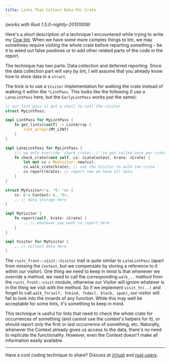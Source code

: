 ```yaml
---
title: Lints That Collect Data Per Crate
---
```


*(works with Rust 1.5.0-nightly-20151009)*

Here's a short description of a technique I encountered while trying to write my [Cow lint](https://internals.rust-lang.org/t/needs-more-cow-bell/2612). When we have some more complex things to lint, we may sometimes require visiting the whole crate before reporting something – be it to weed out false positives or to add other related parts of the code in the report.

The technique has two parts: Data collection and deferred reporting. Since the data collection part will vary by lint, I will assume that you already know how to store data in a `struct`.

The trick is to use a `Visitor` implementation for walking the crate instead of walking it within the `*LintPass`. This looks like the following (I use a `LateLintPass` here, but the `EarlyLintPass` works just the same):

```Rust
// our lint pass is but a shell to call the visitor
struct MyLintPass;

impl LintPass for MyLintPass {
    fn get_lints(&self) -> LintArray {
        lint_array!(MY_LINT)
    }
}

impl LateLintPass for MyLintPass {
    /// we only override `check_crate(..)` to get called once per crate
    fn check_crate(&mut self, cx: &LateContext, krate: &Crate) {
        let mut cv = MyVisitor::new(cx);
        cv.walk_crate(krate); // use the Visitor to walk the crate
        cv.report(krate); // report now we have all data
    }
}

struct MyVisitor<'v, 't: 'v> {
    cx: &'v Context<'v, 't>,
    .. // data storage here
}

impl MyVisitor {
    fn report(self, krate: &Crate) {
        .. // whatever you want to report here
    }
}

impl Visitor for MyVisitor {
    .. // collect data here
}
```

The `rustc_front::visit::Visitor` trait is quite similar to `LateLintPass` (apart from missing the `Context`, but we compensate by storing a reference to it within our visitor). One thing we need to keep in mind is that whenever we override a method, we need to call the corresponding `walk_..` method from the `rustc_front::visit` module, otherwise our Visitor will ignore whatever is in the thing we visit with the method. So if we implement `visit_fn(..)` and forget to call `walk_fn(self, fnkind, fndecl, block, span)`, our visitor will fail to look into the innards of any function. While this may well be acceptable for some lints, it's something to keep in mind.

This technique is useful for lints that need to check the whole crate for occurrences of something (and cannot use the context's helpers for it), or should report only the first or last occurrence of something, etc. Naturally, whenever the Context already gives us access to the data, there's no need to replicate the functionality. However, even the Context doesn't make all information easily available.

----

Have a cool coding technique to share? Discuss at [/r/rust](https://reddit.com/r/rust) and [rust-users](https://users.rust-lang.org).
